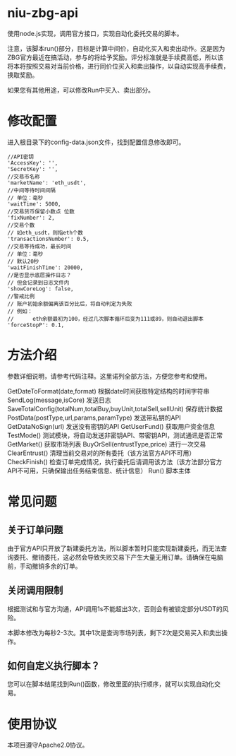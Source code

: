 # niu-zbg-api
使用node.js实现，调用官方接口，实现自动化委托交易的脚本。

注意，该脚本run()部分，目标是计算中间价，自动化买入和卖出动作。这是因为ZBG官方最近在搞活动，参与的将给予奖励。评分标准就是手续费高低，所以该将本将按照交易对当前价格，进行同价位买入和卖出操作，以自动实现高手续费，换取奖励。

如果您有其他用途，可以修改Run中买入、卖出部分。

# 修改配置
进入根目录下的config-data.json文件，找到配置信息修改即可。

    //API密钥
    'AccessKey': '',
    'SecretKey': '',
    //交易币名称
    'marketName': 'eth_usdt',
    //中间等待时间间隔
    // 单位：毫秒
    'waitTime': 5000,
    //交易货币保留小数点 位数
    'fixNumber': 2,
    //交易个数
    // 如eth_usdt，则指eth个数
    'transactionsNumber': 0.5,
    //交易等待成功，最长时间
    // 单位：毫秒
    // 默认20秒
    'waitFinishTime': 20000,
    //是否显示底层操作日志？
    // 但会记录到日志文件内
    'showCoreLog': false,
    //警戒比例
    // 账户初始余额偏离该百分比后，将自动判定为失败
    // 例如：
    //      eth余额最初为100，经过几次脚本循环后变为111或89，则自动退出脚本
    'forceStopP': 0.1,

# 方法介绍
参数详细说明，请参考代码注释。这里诺列全部方法，方便您参考和使用。

  GetDateToFormat(date,format) 根据date时间获取特定结构的时间字符串
  SendLog(message,isCore) 发送日志
  SaveTotalConfig(totalNum,totalBuy,buyUnit,totalSell,sellUnit) 保存统计数据
  PostData(postType,url,params,paramType) 发送带私钥的API
  GetDataNoSign(url) 发送没有密钥的API
  GetUserFund() 获取用户资金信息
  TestMode() 测试模块，将自动发送非密钥API、带密钥API，测试通讯是否正常
  GetMarket() 获取市场列表
  BuyOrSell(entrustType,price) 进行一次交易
  ClearEntrust() 清理当前交易对的所有委托（该方法官方API不可用）
  CheckFinish() 检查订单完成情况，执行委托后请调用该方法（该方法部分官方API不可用，只确保输出任务结束信息、统计信息）
  Run() 脚本主体

# 常见问题

## 关于订单问题
由于官方API只开放了新建委托方法，所以脚本暂时只能实现新建委托，而无法查询委托、撤销委托，这必然会导致失败交易下产生大量无用订单。请确保在电脑前，手动撤销多余的订单。

## 关闭调用限制
根据测试和与官方沟通，API调用1s不能超出3次，否则会有被锁定部分USDT的风险。

本脚本修改为每秒2-3次。其中1次是查询市场列表，剩下2次是交易买入和卖出操作。

## 如何自定义执行脚本？
您可以在脚本结尾找到Run()函数，修改里面的执行顺序，就可以实现自动化交易。

# 使用协议
本项目遵守Apache2.0协议。
